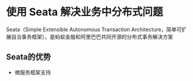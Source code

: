 # 使用 Seata 解决业务中分布式问题

Seata（Simple Extensible Autonomous Transaction Architecture，简单可扩展自治事务框架），是蚂蚁金服和阿里巴巴共同开源的分布式事务解决方案

## Seata的优势

- 微服务框架支持
